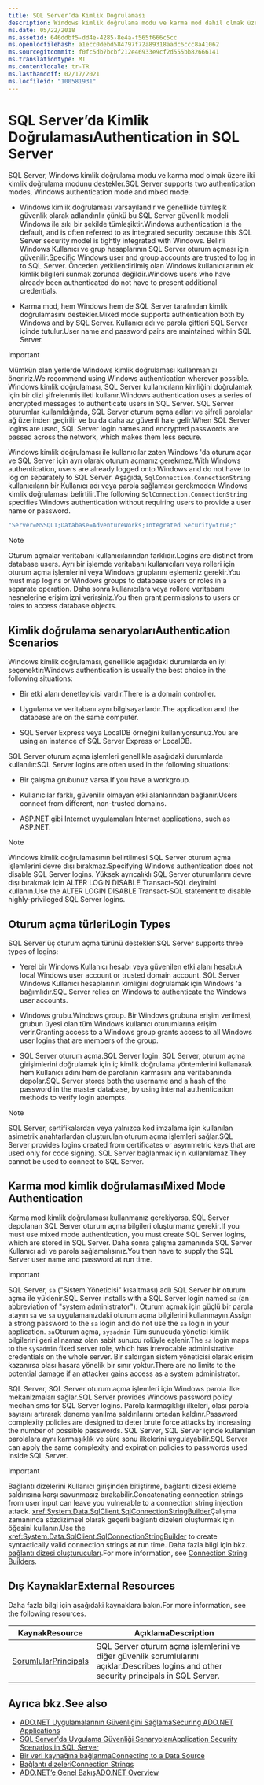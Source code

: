 ```yaml
---
title: SQL Server’da Kimlik Doğrulaması
description: Windows kimlik doğrulama modu ve karma mod dahil olmak üzere ADO.NET için SQL Server kimlik doğrulaması hakkında bilgi edinin.
ms.date: 05/22/2018
ms.assetid: 646ddbf5-dd4e-4285-8e4a-f565f666c5cc
ms.openlocfilehash: a1ecc0debd584797f72a89318aadc6ccc8a41062
ms.sourcegitcommit: f0fc5db7bcbf212e46933e9cf2d555bb82666141
ms.translationtype: MT
ms.contentlocale: tr-TR
ms.lasthandoff: 02/17/2021
ms.locfileid: "100581931"
---
```

# <a name="authentication-in-sql-server"></a><span data-ttu-id="fd667-103">SQL Server’da Kimlik Doğrulaması</span><span class="sxs-lookup"><span data-stu-id="fd667-103">Authentication in SQL Server</span></span>

<span data-ttu-id="fd667-104">SQL Server, Windows kimlik doğrulama modu ve karma mod olmak üzere iki kimlik doğrulama modunu destekler.</span><span class="sxs-lookup"><span data-stu-id="fd667-104">SQL Server supports two authentication modes, Windows authentication mode and mixed mode.</span></span>  
  
- <span data-ttu-id="fd667-105">Windows kimlik doğrulaması varsayılandır ve genellikle tümleşik güvenlik olarak adlandırılır çünkü bu SQL Server güvenlik modeli Windows ile sıkı bir şekilde tümleşiktir.</span><span class="sxs-lookup"><span data-stu-id="fd667-105">Windows authentication is the default, and is often referred to as integrated security because this SQL Server security model is tightly integrated with Windows.</span></span> <span data-ttu-id="fd667-106">Belirli Windows Kullanıcı ve grup hesaplarının SQL Server oturum açması için güvenilir.</span><span class="sxs-lookup"><span data-stu-id="fd667-106">Specific Windows user and group accounts are trusted to log in to SQL Server.</span></span> <span data-ttu-id="fd667-107">Önceden yetkilendirilmiş olan Windows kullanıcılarının ek kimlik bilgileri sunmak zorunda değildir.</span><span class="sxs-lookup"><span data-stu-id="fd667-107">Windows users who have already been authenticated do not have to present additional credentials.</span></span>  
  
- <span data-ttu-id="fd667-108">Karma mod, hem Windows hem de SQL Server tarafından kimlik doğrulamasını destekler.</span><span class="sxs-lookup"><span data-stu-id="fd667-108">Mixed mode supports authentication both by Windows and by SQL Server.</span></span> <span data-ttu-id="fd667-109">Kullanıcı adı ve parola çiftleri SQL Server içinde tutulur.</span><span class="sxs-lookup"><span data-stu-id="fd667-109">User name and password pairs are maintained within SQL Server.</span></span>  
  
> [!IMPORTANT]
> <span data-ttu-id="fd667-110">Mümkün olan yerlerde Windows kimlik doğrulaması kullanmanızı öneririz.</span><span class="sxs-lookup"><span data-stu-id="fd667-110">We recommend using Windows authentication wherever possible.</span></span> <span data-ttu-id="fd667-111">Windows kimlik doğrulaması, SQL Server kullanıcıların kimliğini doğrulamak için bir dizi şifrelenmiş ileti kullanır.</span><span class="sxs-lookup"><span data-stu-id="fd667-111">Windows authentication uses a series of encrypted messages to authenticate users in SQL Server.</span></span> <span data-ttu-id="fd667-112">SQL Server oturumlar kullanıldığında, SQL Server oturum açma adları ve şifreli parolalar ağ üzerinden geçirilir ve bu da daha az güvenli hale gelir.</span><span class="sxs-lookup"><span data-stu-id="fd667-112">When SQL Server logins are used, SQL Server login names and encrypted passwords are passed across the network, which makes them less secure.</span></span>  
  
 <span data-ttu-id="fd667-113">Windows kimlik doğrulaması ile kullanıcılar zaten Windows 'da oturum açar ve SQL Server için ayrı olarak oturum açmanız gerekmez.</span><span class="sxs-lookup"><span data-stu-id="fd667-113">With Windows authentication, users are already logged onto Windows and do not have to log on separately to SQL Server.</span></span> <span data-ttu-id="fd667-114">Aşağıda, `SqlConnection.ConnectionString` kullanıcıların bir Kullanıcı adı veya parola sağlaması gerekmeden Windows kimlik doğrulaması belirtilir.</span><span class="sxs-lookup"><span data-stu-id="fd667-114">The following `SqlConnection.ConnectionString` specifies Windows authentication without requiring users to provide a user name or password.</span></span>  
  
```csharp  
"Server=MSSQL1;Database=AdventureWorks;Integrated Security=true;"
```  
  
> [!NOTE]
> <span data-ttu-id="fd667-115">Oturum açmalar veritabanı kullanıcılarından farklıdır.</span><span class="sxs-lookup"><span data-stu-id="fd667-115">Logins are distinct from database users.</span></span> <span data-ttu-id="fd667-116">Ayrı bir işlemde veritabanı kullanıcıları veya rolleri için oturum açma işlemlerini veya Windows gruplarını eşlemeniz gerekir.</span><span class="sxs-lookup"><span data-stu-id="fd667-116">You must map logins or Windows groups to database users or roles in a separate operation.</span></span> <span data-ttu-id="fd667-117">Daha sonra kullanıcılara veya rollere veritabanı nesnelerine erişim izni verirsiniz.</span><span class="sxs-lookup"><span data-stu-id="fd667-117">You then grant permissions to users or roles to access database objects.</span></span>  
  
## <a name="authentication-scenarios"></a><span data-ttu-id="fd667-118">Kimlik doğrulama senaryoları</span><span class="sxs-lookup"><span data-stu-id="fd667-118">Authentication Scenarios</span></span>  

 <span data-ttu-id="fd667-119">Windows kimlik doğrulaması, genellikle aşağıdaki durumlarda en iyi seçenektir:</span><span class="sxs-lookup"><span data-stu-id="fd667-119">Windows authentication is usually the best choice in the following situations:</span></span>  
  
- <span data-ttu-id="fd667-120">Bir etki alanı denetleyicisi vardır.</span><span class="sxs-lookup"><span data-stu-id="fd667-120">There is a domain controller.</span></span>  
  
- <span data-ttu-id="fd667-121">Uygulama ve veritabanı aynı bilgisayarlardır.</span><span class="sxs-lookup"><span data-stu-id="fd667-121">The application and the database are on the same computer.</span></span>  
  
- <span data-ttu-id="fd667-122">SQL Server Express veya LocalDB örneğini kullanıyorsunuz.</span><span class="sxs-lookup"><span data-stu-id="fd667-122">You are using an instance of SQL Server Express or LocalDB.</span></span>  
  
 <span data-ttu-id="fd667-123">SQL Server oturum açma işlemleri genellikle aşağıdaki durumlarda kullanılır:</span><span class="sxs-lookup"><span data-stu-id="fd667-123">SQL Server logins are often used in the following situations:</span></span>  
  
- <span data-ttu-id="fd667-124">Bir çalışma grubunuz varsa.</span><span class="sxs-lookup"><span data-stu-id="fd667-124">If you have a workgroup.</span></span>  
  
- <span data-ttu-id="fd667-125">Kullanıcılar farklı, güvenilir olmayan etki alanlarından bağlanır.</span><span class="sxs-lookup"><span data-stu-id="fd667-125">Users connect from different, non-trusted domains.</span></span>  
  
- <span data-ttu-id="fd667-126">ASP.NET gibi Internet uygulamaları.</span><span class="sxs-lookup"><span data-stu-id="fd667-126">Internet applications, such as ASP.NET.</span></span>  
  
> [!NOTE]
> <span data-ttu-id="fd667-127">Windows kimlik doğrulamasının belirtilmesi SQL Server oturum açma işlemlerini devre dışı bırakmaz.</span><span class="sxs-lookup"><span data-stu-id="fd667-127">Specifying Windows authentication does not disable SQL Server logins.</span></span> <span data-ttu-id="fd667-128">Yüksek ayrıcalıklı SQL Server oturumlarını devre dışı bırakmak için ALTER LOGıN DISABLE Transact-SQL deyimini kullanın.</span><span class="sxs-lookup"><span data-stu-id="fd667-128">Use the ALTER LOGIN DISABLE Transact-SQL statement to disable highly-privileged SQL Server logins.</span></span>  
  
## <a name="login-types"></a><span data-ttu-id="fd667-129">Oturum açma türleri</span><span class="sxs-lookup"><span data-stu-id="fd667-129">Login Types</span></span>  

 <span data-ttu-id="fd667-130">SQL Server üç oturum açma türünü destekler:</span><span class="sxs-lookup"><span data-stu-id="fd667-130">SQL Server supports three types of logins:</span></span>  
  
- <span data-ttu-id="fd667-131">Yerel bir Windows Kullanıcı hesabı veya güvenilen etki alanı hesabı.</span><span class="sxs-lookup"><span data-stu-id="fd667-131">A local Windows user account or trusted domain account.</span></span> <span data-ttu-id="fd667-132">SQL Server Windows Kullanıcı hesaplarının kimliğini doğrulamak için Windows 'a bağımlıdır.</span><span class="sxs-lookup"><span data-stu-id="fd667-132">SQL Server relies on Windows to authenticate the Windows user accounts.</span></span>  
  
- <span data-ttu-id="fd667-133">Windows grubu.</span><span class="sxs-lookup"><span data-stu-id="fd667-133">Windows group.</span></span> <span data-ttu-id="fd667-134">Bir Windows grubuna erişim verilmesi, grubun üyesi olan tüm Windows kullanıcı oturumlarına erişim verir.</span><span class="sxs-lookup"><span data-stu-id="fd667-134">Granting access to a Windows group grants access to all Windows user logins that are members of the group.</span></span>  
  
- <span data-ttu-id="fd667-135">SQL Server oturum açma.</span><span class="sxs-lookup"><span data-stu-id="fd667-135">SQL Server login.</span></span> <span data-ttu-id="fd667-136">SQL Server, oturum açma girişimlerini doğrulamak için iç kimlik doğrulama yöntemlerini kullanarak hem Kullanıcı adını hem de parolanın karmasını ana veritabanında depolar.</span><span class="sxs-lookup"><span data-stu-id="fd667-136">SQL Server stores both the username and a hash of the password in the master database, by using internal authentication methods to verify login attempts.</span></span>  
  
> [!NOTE]
> <span data-ttu-id="fd667-137">SQL Server, sertifikalardan veya yalnızca kod imzalama için kullanılan asimetrik anahtarlardan oluşturulan oturum açma işlemleri sağlar.</span><span class="sxs-lookup"><span data-stu-id="fd667-137">SQL Server provides logins created from certificates or asymmetric keys that are used only for code signing.</span></span> <span data-ttu-id="fd667-138">SQL Server bağlanmak için kullanılamaz.</span><span class="sxs-lookup"><span data-stu-id="fd667-138">They cannot be used to connect to SQL Server.</span></span>  
  
## <a name="mixed-mode-authentication"></a><span data-ttu-id="fd667-139">Karma mod kimlik doğrulaması</span><span class="sxs-lookup"><span data-stu-id="fd667-139">Mixed Mode Authentication</span></span>  

 <span data-ttu-id="fd667-140">Karma mod kimlik doğrulaması kullanmanız gerekiyorsa, SQL Server depolanan SQL Server oturum açma bilgileri oluşturmanız gerekir.</span><span class="sxs-lookup"><span data-stu-id="fd667-140">If you must use mixed mode authentication, you must create SQL Server logins, which are stored in SQL Server.</span></span> <span data-ttu-id="fd667-141">Daha sonra çalışma zamanında SQL Server Kullanıcı adı ve parola sağlamalısınız.</span><span class="sxs-lookup"><span data-stu-id="fd667-141">You then have to supply the SQL Server user name and password at run time.</span></span>  
  
> [!IMPORTANT]
> <span data-ttu-id="fd667-142">SQL Server, `sa` ("Sistem Yöneticisi" kısaltması) adlı SQL Server bir oturum açma ile yüklenir.</span><span class="sxs-lookup"><span data-stu-id="fd667-142">SQL Server installs with a SQL Server login named `sa` (an abbreviation of "system administrator").</span></span> <span data-ttu-id="fd667-143">Oturum açmak için güçlü bir parola atayın `sa` ve `sa` uygulamanızdaki oturum açma bilgilerini kullanmayın.</span><span class="sxs-lookup"><span data-stu-id="fd667-143">Assign a strong password to the `sa` login and do not use the `sa` login in your application.</span></span> <span data-ttu-id="fd667-144">`sa`Oturum açma, `sysadmin` Tüm sunucuda yönetici kimlik bilgilerini geri alınamaz olan sabit sunucu rolüyle eşlenir.</span><span class="sxs-lookup"><span data-stu-id="fd667-144">The `sa` login maps to the `sysadmin` fixed server role, which has irrevocable administrative credentials on the whole server.</span></span> <span data-ttu-id="fd667-145">Bir saldırgan sistem yöneticisi olarak erişim kazanırsa olası hasara yönelik bir sınır yoktur.</span><span class="sxs-lookup"><span data-stu-id="fd667-145">There are no limits to the potential damage if an attacker gains access as a system administrator.</span></span>
  
 <span data-ttu-id="fd667-146">SQL Server, SQL Server oturum açma işlemleri için Windows parola ilke mekanizmaları sağlar.</span><span class="sxs-lookup"><span data-stu-id="fd667-146">SQL Server provides Windows password policy mechanisms for SQL Server logins.</span></span> <span data-ttu-id="fd667-147">Parola karmaşıklığı ilkeleri, olası parola sayısını artırarak deneme yanılma saldırılarını ortadan kaldırır.</span><span class="sxs-lookup"><span data-stu-id="fd667-147">Password complexity policies are designed to deter brute force attacks by increasing the number of possible passwords.</span></span> <span data-ttu-id="fd667-148">SQL Server, SQL Server içinde kullanılan parolalara aynı karmaşıklık ve süre sonu ilkelerini uygulayabilir.</span><span class="sxs-lookup"><span data-stu-id="fd667-148">SQL Server can apply the same complexity and expiration policies to passwords used inside SQL Server.</span></span>  
  
> [!IMPORTANT]
> <span data-ttu-id="fd667-149">Bağlantı dizelerini Kullanıcı girişinden bitiştirme, bağlantı dizesi ekleme saldırısına karşı savunmasız bırakabilir.</span><span class="sxs-lookup"><span data-stu-id="fd667-149">Concatenating connection strings from user input can leave you vulnerable to a connection string injection attack.</span></span> <span data-ttu-id="fd667-150"><xref:System.Data.SqlClient.SqlConnectionStringBuilder>Çalışma zamanında sözdizimsel olarak geçerli bağlantı dizeleri oluşturmak için öğesini kullanın.</span><span class="sxs-lookup"><span data-stu-id="fd667-150">Use the <xref:System.Data.SqlClient.SqlConnectionStringBuilder> to create syntactically valid connection strings at run time.</span></span> <span data-ttu-id="fd667-151">Daha fazla bilgi için bkz. [bağlantı dizesi oluşturucuları](../connection-string-builders.md).</span><span class="sxs-lookup"><span data-stu-id="fd667-151">For more information, see [Connection String Builders](../connection-string-builders.md).</span></span>  
  
## <a name="external-resources"></a><span data-ttu-id="fd667-152">Dış Kaynaklar</span><span class="sxs-lookup"><span data-stu-id="fd667-152">External Resources</span></span>  

 <span data-ttu-id="fd667-153">Daha fazla bilgi için aşağıdaki kaynaklara bakın.</span><span class="sxs-lookup"><span data-stu-id="fd667-153">For more information, see the following resources.</span></span>  
  
|<span data-ttu-id="fd667-154">Kaynak</span><span class="sxs-lookup"><span data-stu-id="fd667-154">Resource</span></span>|<span data-ttu-id="fd667-155">Açıklama</span><span class="sxs-lookup"><span data-stu-id="fd667-155">Description</span></span>|  
|--------------|-----------------|  
|[<span data-ttu-id="fd667-156">Sorumlular</span><span class="sxs-lookup"><span data-stu-id="fd667-156">Principals</span></span>](/sql/relational-databases/security/authentication-access/principals-database-engine)|<span data-ttu-id="fd667-157">SQL Server oturum açma işlemlerini ve diğer güvenlik sorumlularını açıklar.</span><span class="sxs-lookup"><span data-stu-id="fd667-157">Describes logins and other security principals in SQL Server.</span></span>|  
  
## <a name="see-also"></a><span data-ttu-id="fd667-158">Ayrıca bkz.</span><span class="sxs-lookup"><span data-stu-id="fd667-158">See also</span></span>

- [<span data-ttu-id="fd667-159">ADO.NET Uygulamalarının Güvenliğini Sağlama</span><span class="sxs-lookup"><span data-stu-id="fd667-159">Securing ADO.NET Applications</span></span>](../securing-ado-net-applications.md)
- [<span data-ttu-id="fd667-160">SQL Server'da Uygulama Güvenliği Senaryoları</span><span class="sxs-lookup"><span data-stu-id="fd667-160">Application Security Scenarios in SQL Server</span></span>](application-security-scenarios-in-sql-server.md)
- [<span data-ttu-id="fd667-161">Bir veri kaynağına bağlanma</span><span class="sxs-lookup"><span data-stu-id="fd667-161">Connecting to a Data Source</span></span>](../connecting-to-a-data-source.md)
- [<span data-ttu-id="fd667-162">Bağlantı dizeleri</span><span class="sxs-lookup"><span data-stu-id="fd667-162">Connection Strings</span></span>](../connection-strings.md)
- [<span data-ttu-id="fd667-163">ADO.NET’e Genel Bakış</span><span class="sxs-lookup"><span data-stu-id="fd667-163">ADO.NET Overview</span></span>](../ado-net-overview.md)
